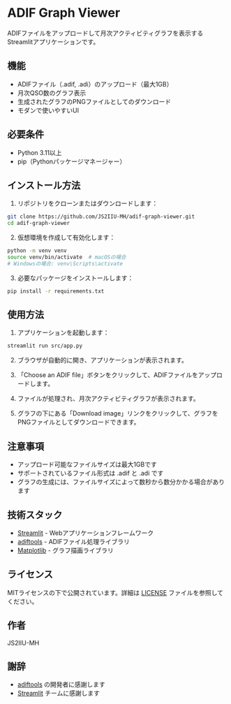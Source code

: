 # ADIF Graph Viewer

ADIFファイルをアップロードして月次アクティビティグラフを表示するStreamlitアプリケーションです。

## 機能

- ADIFファイル（.adif, .adi）のアップロード（最大1GB）
- 月次QSO数のグラフ表示
- 生成されたグラフのPNGファイルとしてのダウンロード
- モダンで使いやすいUI

## 必要条件

- Python 3.11以上
- pip（Pythonパッケージマネージャー）

## インストール方法

1. リポジトリをクローンまたはダウンロードします：
```bash
git clone https://github.com/JS2IIU-MH/adif-graph-viewer.git
cd adif-graph-viewer
```

2. 仮想環境を作成して有効化します：
```bash
python -m venv venv
source venv/bin/activate  # macOSの場合
# Windowsの場合: venv\Scripts\activate
```

3. 必要なパッケージをインストールします：
```bash
pip install -r requirements.txt
```

## 使用方法

1. アプリケーションを起動します：
```bash
streamlit run src/app.py
```

2. ブラウザが自動的に開き、アプリケーションが表示されます。

3. 「Choose an ADIF file」ボタンをクリックして、ADIFファイルをアップロードします。

4. ファイルが処理され、月次アクティビティグラフが表示されます。

5. グラフの下にある「Download image」リンクをクリックして、グラフをPNGファイルとしてダウンロードできます。

## 注意事項

- アップロード可能なファイルサイズは最大1GBです
- サポートされているファイル形式は .adif と .adi です
- グラフの生成には、ファイルサイズによって数秒から数分かかる場合があります

## 技術スタック

- [Streamlit](https://streamlit.io/) - Webアプリケーションフレームワーク
- [adiftools](https://github.com/JS2IIU-MH/adiftools-dev) - ADIFファイル処理ライブラリ
- [Matplotlib](https://matplotlib.org/) - グラフ描画ライブラリ

## ライセンス

MITライセンスの下で公開されています。詳細は [LICENSE](LICENSE) ファイルを参照してください。

## 作者

JS2IIU-MH

## 謝辞

- [adiftools](https://github.com/JS2IIU-MH/adiftools-dev) の開発者に感謝します
- [Streamlit](https://streamlit.io/) チームに感謝します 
